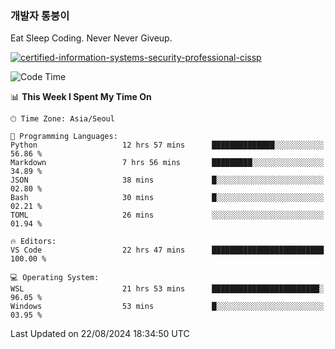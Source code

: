 ### 개발자 통붕이
Eat Sleep Coding.
Never Never Giveup.

[![certified-information-systems-security-professional-cissp](https://user-images.githubusercontent.com/44606727/157613689-acd84ec6-5f8f-4e79-89d9-a8d51f033634.png)](https://www.credly.com/badges/f394a010-85a0-450b-9136-8043af01d71c/public_url)

<!--START_SECTION:waka-->
![Code Time](http://img.shields.io/badge/Code%20Time-3%2C350%20hrs%2028%20mins-blue)

📊 **This Week I Spent My Time On** 

```text
🕑︎ Time Zone: Asia/Seoul

💬 Programming Languages: 
Python                   12 hrs 57 mins      ██████████████░░░░░░░░░░░   56.86 % 
Markdown                 7 hrs 56 mins       █████████░░░░░░░░░░░░░░░░   34.89 % 
JSON                     38 mins             █░░░░░░░░░░░░░░░░░░░░░░░░   02.80 % 
Bash                     30 mins             █░░░░░░░░░░░░░░░░░░░░░░░░   02.21 % 
TOML                     26 mins             ░░░░░░░░░░░░░░░░░░░░░░░░░   01.94 % 

🔥 Editors: 
VS Code                  22 hrs 47 mins      █████████████████████████   100.00 % 

💻 Operating System: 
WSL                      21 hrs 53 mins      ████████████████████████░   96.05 % 
Windows                  53 mins             █░░░░░░░░░░░░░░░░░░░░░░░░   03.95 % 
```


 Last Updated on 22/08/2024 18:34:50 UTC
<!--END_SECTION:waka-->
